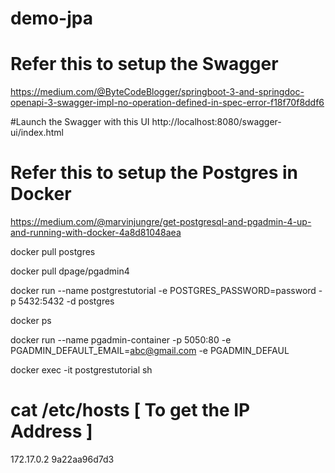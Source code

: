 # demo-jpa

# Refer this to setup the Swagger 
https://medium.com/@ByteCodeBlogger/springboot-3-and-springdoc-openapi-3-swagger-impl-no-operation-defined-in-spec-error-f18f70f8ddf6

#Launch the Swagger with this UI  http://localhost:8080/swagger-ui/index.html

# Refer this to setup the Postgres in Docker 
https://medium.com/@marvinjungre/get-postgresql-and-pgadmin-4-up-and-running-with-docker-4a8d81048aea

docker pull postgres

docker pull dpage/pgadmin4

docker run --name postgrestutorial -e POSTGRES_PASSWORD=password -p 5432:5432 -d postgres

docker ps

docker run --name pgadmin-container -p 5050:80 -e PGADMIN_DEFAULT_EMAIL=abc@gmail.com -e PGADMIN_DEFAUL

docker exec -it postgrestutorial sh

# cat /etc/hosts  [ To get the IP Address ]
172.17.0.2      9a22aa96d7d3

